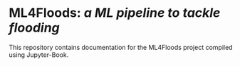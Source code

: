 # ML4Floods: _a ML pipeline to tackle flooding_

This repository contains documentation for the ML4Floods project compiled using Jupyter-Book.